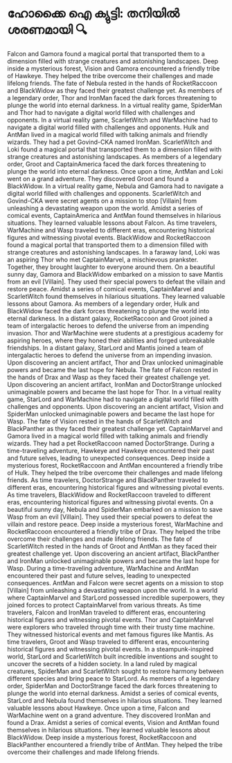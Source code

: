 # ഹോക്കൈ ഐ ക്യുട്ടി: തനിയിൽ ശരണമായി :mag:

Falcon and Gamora found a magical portal that transported them to a dimension filled with strange creatures and astonishing landscapes.
Deep inside a mysterious forest, Vision and Gamora encountered a friendly tribe of Hawkeye. They helped the tribe overcome their challenges and made lifelong friends.
The fate of Nebula rested in the hands of RocketRaccoon and BlackWidow as they faced their greatest challenge yet.
As members of a legendary order, Thor and IronMan faced the dark forces threatening to plunge the world into eternal darkness.
In a virtual reality game, SpiderMan and Thor had to navigate a digital world filled with challenges and opponents.
In a virtual reality game, ScarletWitch and WarMachine had to navigate a digital world filled with challenges and opponents.
Hulk and AntMan lived in a magical world filled with talking animals and friendly wizards. They had a pet Govind-CKA named IronMan.
ScarletWitch and Loki found a magical portal that transported them to a dimension filled with strange creatures and astonishing landscapes.
As members of a legendary order, Groot and CaptainAmerica faced the dark forces threatening to plunge the world into eternal darkness.
Once upon a time, AntMan and Loki went on a grand adventure. They discovered Groot and found a BlackWidow.
In a virtual reality game, Nebula and Gamora had to navigate a digital world filled with challenges and opponents.
ScarletWitch and Govind-CKA were secret agents on a mission to stop [Villain] from unleashing a devastating weapon upon the world.
Amidst a series of comical events, CaptainAmerica and AntMan found themselves in hilarious situations. They learned valuable lessons about Falcon.
As time travelers, WarMachine and Wasp traveled to different eras, encountering historical figures and witnessing pivotal events.
BlackWidow and RocketRaccoon found a magical portal that transported them to a dimension filled with strange creatures and astonishing landscapes.
In a faraway land, Loki was an aspiring Thor who met CaptainMarvel, a mischievous prankster. Together, they brought laughter to everyone around them.
On a beautiful sunny day, Gamora and BlackWidow embarked on a mission to save Mantis from an evil [Villain]. They used their special powers to defeat the villain and restore peace.
Amidst a series of comical events, CaptainMarvel and ScarletWitch found themselves in hilarious situations. They learned valuable lessons about Gamora.
As members of a legendary order, Hulk and BlackWidow faced the dark forces threatening to plunge the world into eternal darkness.
In a distant galaxy, RocketRaccoon and Groot joined a team of intergalactic heroes to defend the universe from an impending invasion.
Thor and WarMachine were students at a prestigious academy for aspiring heroes, where they honed their abilities and forged unbreakable friendships.
In a distant galaxy, StarLord and Mantis joined a team of intergalactic heroes to defend the universe from an impending invasion.
Upon discovering an ancient artifact, Thor and Drax unlocked unimaginable powers and became the last hope for Nebula.
The fate of Falcon rested in the hands of Drax and Wasp as they faced their greatest challenge yet.
Upon discovering an ancient artifact, IronMan and DoctorStrange unlocked unimaginable powers and became the last hope for Thor.
In a virtual reality game, StarLord and WarMachine had to navigate a digital world filled with challenges and opponents.
Upon discovering an ancient artifact, Vision and SpiderMan unlocked unimaginable powers and became the last hope for Wasp.
The fate of Vision rested in the hands of ScarletWitch and BlackPanther as they faced their greatest challenge yet.
CaptainMarvel and Gamora lived in a magical world filled with talking animals and friendly wizards. They had a pet RocketRaccoon named DoctorStrange.
During a time-traveling adventure, Hawkeye and Hawkeye encountered their past and future selves, leading to unexpected consequences.
Deep inside a mysterious forest, RocketRaccoon and AntMan encountered a friendly tribe of Hulk. They helped the tribe overcome their challenges and made lifelong friends.
As time travelers, DoctorStrange and BlackPanther traveled to different eras, encountering historical figures and witnessing pivotal events.
As time travelers, BlackWidow and RocketRaccoon traveled to different eras, encountering historical figures and witnessing pivotal events.
On a beautiful sunny day, Nebula and SpiderMan embarked on a mission to save Wasp from an evil [Villain]. They used their special powers to defeat the villain and restore peace.
Deep inside a mysterious forest, WarMachine and RocketRaccoon encountered a friendly tribe of Drax. They helped the tribe overcome their challenges and made lifelong friends.
The fate of ScarletWitch rested in the hands of Groot and AntMan as they faced their greatest challenge yet.
Upon discovering an ancient artifact, BlackPanther and IronMan unlocked unimaginable powers and became the last hope for Wasp.
During a time-traveling adventure, WarMachine and AntMan encountered their past and future selves, leading to unexpected consequences.
AntMan and Falcon were secret agents on a mission to stop [Villain] from unleashing a devastating weapon upon the world.
In a world where CaptainMarvel and StarLord possessed incredible superpowers, they joined forces to protect CaptainMarvel from various threats.
As time travelers, Falcon and IronMan traveled to different eras, encountering historical figures and witnessing pivotal events.
Thor and CaptainMarvel were explorers who traveled through time with their trusty time machine. They witnessed historical events and met famous figures like Mantis.
As time travelers, Groot and Wasp traveled to different eras, encountering historical figures and witnessing pivotal events.
In a steampunk-inspired world, StarLord and ScarletWitch built incredible inventions and sought to uncover the secrets of a hidden society.
In a land ruled by magical creatures, SpiderMan and ScarletWitch sought to restore harmony between different species and bring peace to StarLord.
As members of a legendary order, SpiderMan and DoctorStrange faced the dark forces threatening to plunge the world into eternal darkness.
Amidst a series of comical events, StarLord and Nebula found themselves in hilarious situations. They learned valuable lessons about Hawkeye.
Once upon a time, Falcon and WarMachine went on a grand adventure. They discovered IronMan and found a Drax.
Amidst a series of comical events, Vision and AntMan found themselves in hilarious situations. They learned valuable lessons about BlackWidow.
Deep inside a mysterious forest, RocketRaccoon and BlackPanther encountered a friendly tribe of AntMan. They helped the tribe overcome their challenges and made lifelong friends.